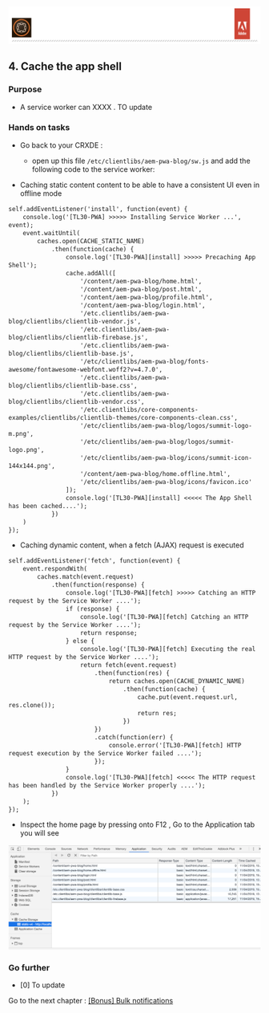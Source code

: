 ![AEM Adobe](../chapters/images/logo/Lab-Header.png)  

## 4. Cache the app shell

### Purpose

- A service worker can XXXX . TO update

### Hands on tasks

- Go back to your CRXDE :
  - open up this file 
`/etc/clientlibs/aem-pwa-blog/sw.js` and add the following code to the service worker:

 - Caching static content content to be able to have a consistent UI even in offline mode

```
self.addEventListener('install', function(event) {
    console.log('[TL30-PWA] >>>>> Installing Service Worker ...', event);
    event.waitUntil(
        caches.open(CACHE_STATIC_NAME)
            .then(function(cache) {
                console.log('[TL30-PWA][install] >>>>> Precaching App Shell');
                cache.addAll([
                    '/content/aem-pwa-blog/home.html',
                    '/content/aem-pwa-blog/post.html',
                    '/content/aem-pwa-blog/profile.html',
                    '/content/aem-pwa-blog/login.html',
                    '/etc.clientlibs/aem-pwa-blog/clientlibs/clientlib-vendor.js',
                    '/etc.clientlibs/aem-pwa-blog/clientlibs/clientlib-firebase.js',
                    '/etc.clientlibs/aem-pwa-blog/clientlibs/clientlib-base.js',
                    '/etc/clientlibs/aem-pwa-blog/fonts-awesome/fontawesome-webfont.woff2?v=4.7.0',
                    '/etc.clientlibs/aem-pwa-blog/clientlibs/clientlib-base.css',
                    '/etc.clientlibs/aem-pwa-blog/clientlibs/clientlib-vendor.css',
                    '/etc.clientlibs/core-components-examples/clientlibs/clientlib-themes/core-components-clean.css',
                    '/etc/clientlibs/aem-pwa-blog/logos/summit-logo-m.png',
                    '/etc/clientlibs/aem-pwa-blog/logos/summit-logo.png',
                    '/etc/clientlibs/aem-pwa-blog/icons/summit-icon-144x144.png',
                    '/content/aem-pwa-blog/home.offline.html',
                    '/etc/clientlibs/aem-pwa-blog/icons/favicon.ico'
                ]);
                console.log('[TL30-PWA][install] <<<<< The App Shell has been cached....');
            })
    )
});
```

 - Caching dynamic content, when a fetch (AJAX) request is executed
 
```
self.addEventListener('fetch', function(event) {
    event.respondWith(
        caches.match(event.request)
            .then(function(response) {
                console.log('[TL30-PWA][fetch] >>>>> Catching an HTTP request by the Service Worker ....');
                if (response) {
                    console.log('[TL30-PWA][fetch] Catching an HTTP request by the Service Worker ....');
                    return response;
                } else {
                    console.log('[TL30-PWA][fetch] Executing the real HTTP request by the Service Worker ....');
                    return fetch(event.request)
                        .then(function(res) {
                            return caches.open(CACHE_DYNAMIC_NAME)
                                .then(function(cache) {
                                    cache.put(event.request.url, res.clone());
                                    return res;
                                })
                        })
                        .catch(function(err) {
                            console.error('[TL30-PWA][fetch] HTTP request execution by the Service Worker failed ....');
                        });
                }
                console.log('[TL30-PWA][fetch] <<<<< The HTTP request has been handled by the Service Worker properly ....');
            })
    );
}); 
```

 - Inspect the home page by pressing onto F12 , Go to the Application tab you will see
 
 ![SW OSGi Config](../chapters/images/cache/cache-browser.png) 
 
### Go further

- [0] To update

 
Go to the next chapter : [[Bonus] Bulk notifications ](chapter-5.md)